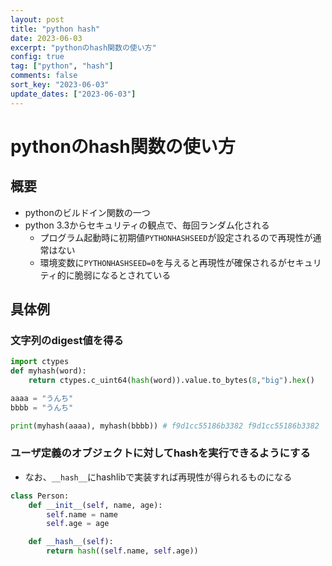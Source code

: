 ```yaml
---
layout: post
title: "python hash"
date: 2023-06-03
excerpt: "pythonのhash関数の使い方"
config: true
tag: ["python", "hash"]
comments: false
sort_key: "2023-06-03"
update_dates: ["2023-06-03"]
---
```


# pythonのhash関数の使い方

## 概要
 - pythonのビルドイン関数の一つ
 - python 3.3からセキュリティの観点で、毎回ランダム化される
   - プログラム起動時に初期値`PYTHONHASHSEED`が設定されるので再現性が通常はない
   - 環境変数に`PYTHONHASHSEED=0`を与えると再現性が確保されるがセキュリティ的に脆弱になるとされている

## 具体例

### 文字列のdigest値を得る

```python
import ctypes
def myhash(word): 
    return ctypes.c_uint64(hash(word)).value.to_bytes(8,"big").hex()

aaaa = "うんち"
bbbb = "うんち"

print(myhash(aaaa), myhash(bbbb)) # f9d1cc55186b3382 f9d1cc55186b3382
```

### ユーザ定義のオブジェクトに対してhashを実行できるようにする
 - なお、`__hash__`にhashlibで実装すれば再現性が得られるものになる

```python
class Person:
    def __init__(self, name, age):
        self.name = name
        self.age = age

    def __hash__(self):
        return hash((self.name, self.age))
```
